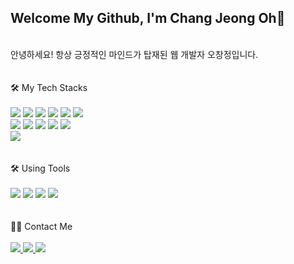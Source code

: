 <h2>Welcome My Github, I'm Chang Jeong Oh👋</h2> 
<br>
<div>
  안녕하세요! 항상 긍정적인 마인드가 탑재된 웹 개발자 오창정입니다.
</div>
<br><br>
<div>
  🛠️ My Tech Stacks  
</div>
<br>

<div> 
  <img src="https://img.shields.io/badge/java-007396?style=for-the-badge&logo=java&logoColor=white"> 
  <img src="https://img.shields.io/badge/python-3776AB?style=for-the-badge&logo=python&logoColor=white"> 
  <img src="https://img.shields.io/badge/html5-E34F26?style=for-the-badge&logo=html5&logoColor=white"> 
  <img src="https://img.shields.io/badge/css-1572B6?style=for-the-badge&logo=css3&logoColor=white"> 
  <img src="https://img.shields.io/badge/javascript-F7DF1E?style=for-the-badge&logo=javascript&logoColor=black"> 
  <img src="https://img.shields.io/badge/jquery-0769AD?style=for-the-badge&logo=jquery&logoColor=white">
  <br>
  
  <img src="https://img.shields.io/badge/oracle-F80000?style=for-the-badge&logo=oracle&logoColor=white"> 
  <img src="https://img.shields.io/badge/mysql-4479A1?style=for-the-badge&logo=mysql&logoColor=white"> 
  <img src="https://img.shields.io/badge/react-61DAFB?style=for-the-badge&logo=react&logoColor=black"> 
  <img src="https://img.shields.io/badge/spring-6DB33F?style=for-the-badge&logo=spring&logoColor=white"> 
  <img src="https://img.shields.io/badge/bootstrap-7952B3?style=for-the-badge&logo=bootstrap&logoColor=white">
  <br>

  <img src="https://img.shields.io/badge/apache tomcat-F8DC75?style=for-the-badge&logo=apachetomcat&logoColor=white">
</div>
<br>
<br>

<div>
  🛠️ Using Tools
</div>
<br>

<div>
  <img src="https://img.shields.io/badge/Visual Studio Code-007ACC?style=for-the-badge&logo=visualstudiocode&logoColor=white">
  <img src="https://img.shields.io/badge/Eclipse IDE-2C2255?style=for-the-badge&logo=eclipse&logoColor=white">
  <img src="https://img.shields.io/badge/github-181717?style=for-the-badge&logo=github&logoColor=white">
  <img src="https://img.shields.io/badge/git-F05032?style=for-the-badge&logo=git&logoColor=white">
</div>
<br><br>

<div>
  👨‍💻 Contact Me
</div>
<br>
<div>
  <a href="mailto:ckdwjd2717@gmail.com">
    <img src="https://img.shields.io/badge/gmail-EA4335?style=for-the-badge&logo=gmail&logoColor=white">
  </a>
  <a href="mailto:ckdwjd2717@naver.com">
    <img src="https://img.shields.io/badge/naver-03C75A?style=for-the-badge&logo=naver&logoColor=white">  
  </a>
  <a href="https://www.notion.so/48076b615e3146d6983ae221be535c83">
    <img src="https://img.shields.io/badge/notion-000000?style=for-the-badge&logo=notion&logoColor=white">
  </a>
</div>
<br><br>

<!-- ![Anurag's GitHub stats](https://github-readme-stats.vercel.app/api?username=ckdwjd&show_icons=true&theme=radical) -->
